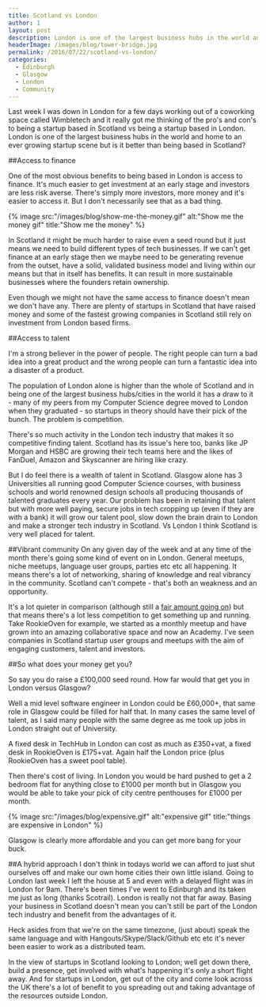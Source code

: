```yaml
---
title: Scotland vs London
author: 1
layout: post
description: London is one of the largest business hubs in the world and home to an ever growing startup scene but is it better than being based in Scotland?
headerImage: /images/blog/tower-bridge.jpg
permalink: /2016/07/22/scotland-vs-london/
categories:
  - Edinburgh
  - Glasgow
  - London
  - Community
---
```

Last week I was down in London for a few days working out of a coworking space called Wimbletech and it really got me thinking of the pro's and con's to being a startup based in Scotland vs being a startup based in London. London is one of the largest business hubs in the world and home to an ever growing startup scene but is it better than being based in Scotland?

##Access to finance

One of the most obvious benefits to being based in London is access to finance. It's much easier to get investment at an early stage and investors are less risk averse. There's simply more investors, more money and it's easier to access it. But I don't necessarily see that as a bad thing.

{% image src:"/images/blog/show-me-the-money.gif" alt:"Show me the money gif" title:"Show me the money" %}

In Scotland it might be much harder to raise even a seed round but it just means we need to build different types of tech businesses. If we can't get finance at an early stage then we maybe need to be generating revenue from the outset, have a solid, validated business model and living within our means but that in itself has benefits. It can result in more sustainable businesses where the founders retain ownership.

Even though we might not have the same access to finance doesn't mean we don't have any. There are plenty of startups in Scotland that have raised money and some of the fastest growing companies in Scotland still rely on investment from London based firms.

##Access to talent

I'm a strong believer in the power of people. The right people can turn a bad idea into a great product and the wrong people can turn a fantastic idea into a disaster of a product.

The population of London alone is higher than the whole of Scotland and in being one of the largest business hubs/cities in the world it has a draw to it - many of my peers from my Computer Science degree moved to London when they graduated - so startups in theory should have their pick of the bunch. The problem is competition.

There's so much activity in the London tech industry that makes it so competitive finding talent. Scotland has its issue's here too, banks like JP Morgan and HSBC are growing their tech teams here and the likes of FanDuel, Amazon and Skyscanner are hiring like crazy.

But I do feel there is a wealth of talent in Scotland. Glasgow alone has 3 Universities all running good Computer Science courses, with business schools and world renowned design schools all producing thousands of talented graduates every year. Our problem has been in retaining that talent but with more well paying, secure jobs in tech cropping up (even if they are with a bank) it will grow our talent pool, slow down the brain drain to London and make a stronger tech industry in Scotland. Vs London I think Scotland is very well placed for talent.

##Vibrant community
On any given day of the week and at any time of the month there's going some kind of event on in London. General meetups, niche meetups, language user groups, parties etc etc all happening. It means there's a lot of networking, sharing of knowledge and real vibrancy in the community. Scotland can't compete - that's both an weakness and an opportunity.

It's a lot quieter in comparison (although still a [fair amount going on](https://rookieoven.com/2016/07/27/happy-birthday-open-tech/)) but that means there's a lot less competition to get something up and running. Take RookieOven for example, we started as a monthly meetup and have grown into an amazing collaborative space and now an Academy. I've seen companies in Scotland startup user groups and meetups with the aim of engaging customers, talent and investors.

##So what does your money get you?

So say you do raise a £100,000 seed round. How far would that get you in London versus Glasgow?

Well a mid level software engineer in London could be £60,000+, that same role in Glasgow could be filled for half that. In many cases the same level of talent, as I said many people with the same degree as me took up jobs in London straight out of University.

A fixed desk in TechHub in London can cost as much as £350+vat, a fixed desk in RookieOven is £175+vat. Again half the London price (plus RookieOven has a sweet pool table).

Then there's cost of living. In London you would be hard pushed to get a 2 bedroom flat for anything close to £1000 per month but in Glasgow you would be able to take your pick of city centre penthouses for £1000 per month.

{% image src:"/images/blog/expensive.gif" alt:"expensive gif" title:"things are expensive in London" %}

Glasgow is clearly more affordable and you can get more bang for your buck.

##A hybrid approach
I don't think in todays world we can afford to just shut ourselves off and make our own home cities their own little island. Going to London last week I left the house at 5 and even with a delayed flight was in London for 9am. There's been times I've went to Edinburgh and its taken me just as long (thanks Scotrail). London is really not that far away. Basing your business in Scotland doesn't mean you can't still be part of the London tech industry and benefit from the advantages of it.

Heck asides from that we're on the same timezone, (just about) speak the same language and with Hangouts/Skype/Slack/Github etc etc it's never been easier to work as a distributed team.

In the view of startups in Scotland looking to London; well get down there, build a presence, get involved with what's happening it's only a short flight away. And for startups in London, get out of the city and come look across the UK there's a lot of benefit to you spreading out and taking advantage of the resources outside London.
